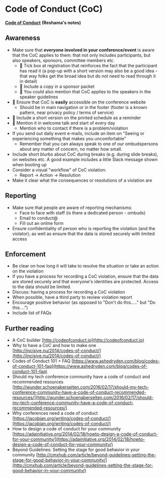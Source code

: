# Code of Conduct (CoC)

[**Code of Conduct**](https://docs.google.com/document/d/1-mtxLq0e9TPqcWtCikql6hd_Pva2hfu35yjtrB0PdiM/edit) **(Reshama&#39;s notes)**

## Awareness

- Make sure that **everyone involved in your conference/event** is aware that the CoC applies to them: that not only includes participants, but also speakers, sponsors, committee members etc.
  - 🍎 Tick box at registration that reinforces the fact that the participant has read it (a pop-up with a short version may also be a good idea - that way folks get the broad idea but do not need to read through it in detail)
  - 🍎 Include a copy in a sponsor packet
  - 🍎 You could also mention that CoC applies to the speakers in the speaker guidelines
- 🍎 Ensure that CoC is **easily** accessible on the conference website
  - Should be in main navigation or in the footer (footer is a known pattern, near privacy policy / terms of service)
- 🍎 Include a short version on the printed schedule as a reminder
- 🍎 Mention it in welcome talk and start of every day
  - Mention who to contact if there is a problem/violation
- If you send out daily event e-mails, include an item on &quot;Seeing or experiencing something that makes you uncomfortable&quot;
  - Remember that you can always speak to one of our ombudspersons about any matter of concern, no matter how small.
- Include short blurbs about CoC during breaks (e.g. during slide breaks), on websites etc. A good example includes a little Slack message shown when booting up
- Consider a visual &quot;workflow&quot; of CoC violation:
  - Report -&gt; Action -&gt; Resolution
- Make it clear what the consequences or resolutions of a violation are

## Reporting

- Make sure that people are aware of reporting mechanisms:
  - Face to face with staff (is there a dedicated person - ombuds)
  - Email to conduct@
  - Fill out an online form
- Ensure confidentiality of person who is reporting the violation (and the violator); as well as ensure that the data is stored securely with limited access

## Enforcement

- Be clear on how long it will take to resolve the situation or take an action on the violation
- If you have a process for recording a CoC violation, ensure that the data are stored securely and that everyone&#39;s identities are protected. Access to the data should be limited.
- Discuss: having a process for recording a CoC violation
- When possible, have a third party to review violation report
- Encourage positive behavior (as opposed to &quot;Don&#39;t do this…..&quot; but &quot;Do this….&quot;)
- Include list of FAQs

## Further reading

- A CoC builder [http://codeofconduct.io](http://codeofconduct.io)
- Why to have a CoC and how to make one [http://incisive.nu/2014/codes-of-conduct/](http://incisive.nu/2014/codes-of-conduct/)
- Codes of Conduct 101 + FAQ [https://www.ashedryden.com/blog/codes-of-conduct-101-faq](https://www.ashedryden.com/blog/codes-of-conduct-101-faq)
- Should my tech conference community have a code of conduct and recommended resources [http://wunder.schoenaberselten.com/2016/02/17/should-my-tech-conference-community-have-a-code-of-conduct-recommended-resources/](http://wunder.schoenaberselten.com/2016/02/17/should-my-tech-conference-community-have-a-code-of-conduct-recommended-resources/)
- Why conferences need a code of conduct [https://jacobian.org/writing/codes-of-conduct/](https://jacobian.org/writing/codes-of-conduct/)
- How to design a code of conduct for your community [https://adainitiative.org/2014/02/18/howto-design-a-code-of-conduct-for-your-community/](https://adainitiative.org/2014/02/18/howto-design-a-code-of-conduct-for-your-community/)
- Beyond Guidelines: Setting the stage for good behavior in your community [http://cmxhub.com/article/beyond-guidelines-setting-the-stage-for-good-behavior-in-your-community/](http://cmxhub.com/article/beyond-guidelines-setting-the-stage-for-good-behavior-in-your-community/)

